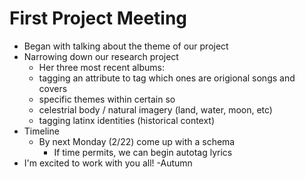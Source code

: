 # First Project Meeting

* Began with talking about the theme of our project
* Narrowing down our research project
    * Her three most recent albums:
    * tagging an attribute to tag which ones are origional songs and covers 
    * specific themes within certain so 
    * celestrial body / natural imagery (land, water, moon, etc) 
    * tagging latinx identities (historical context)
* Timeline
   * By next Monday (2/22) come up with a schema
       * If time permits, we can begin autotag lyrics 
* I'm excited to work with you all! -Autumn

